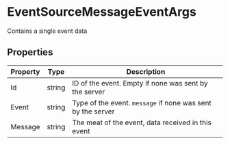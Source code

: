 # EventSourceMessageEventArgs

Contains a single event data

## Properties

| Property | Type | Description |
| --- | --- | --- |
| Id | string | ID of the event. Empty if none was sent by the server |
| Event | string | Type of the event. `message` if none was sent by the server |
| Message | string | The meat of the event, data received in this event |
